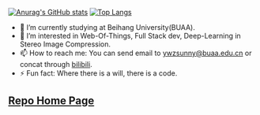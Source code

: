[![Anurag's GitHub stats](https://github-readme-stats.vercel.app/api?username=ywz978020607&theme=tokyonight&show_icons=true&include_all_commits=true&count_private=true)](https://github.com/anuraghazra/github-readme-stats)
[![Top Langs](https://github-readme-stats.vercel.app/api/top-langs/?username=ywz978020607&theme=tokyonight&layout=compact&hide=javascript,css,html&langs_count=6&card_width=280)](https://github.com/anuraghazra/github-readme-stats)


- 🔭 I’m currently studying at Beihang University(BUAA).
- 🌱 I’m interested in Web-Of-Things, Full Stack dev, Deep-Learning in Stereo Image Compression.
- 📫 How to reach me: You can send email to ywzsunny@buaa.edu.cn or concat through [bilibili](https://space.bilibili.com/250616280).
- ⚡ Fun fact: Where there is a will, there is a code.


## [Repo Home Page](https://ywz978020607.github.io/)
